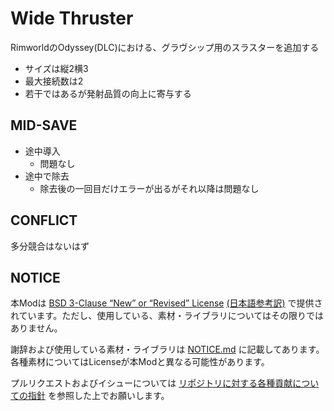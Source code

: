 # Wide Thruster

RimworldのOdyssey(DLC)における、グラヴシップ用のスラスターを追加する

- サイズは縦2横3
- 最大接続数は2
- 若干ではあるが発射品質の向上に寄与する

## MID-SAVE

- 途中導入
  - 問題なし
- 途中で除去
  - 除去後の一回目だけエラーが出るがそれ以降は問題なし

## CONFLICT

多分競合はないはず

## NOTICE

本Modは [BSD 3-Clause “New” or “Revised” License](LICENSE) [(日本語参考訳)](https://licenses.opensource.jp/BSD-3-Clause/BSD-3-Clause.html) で提供されています。ただし、使用している、素材・ライブラリについてはその限りではありません。

謝辞および使用している素材・ライブラリは [NOTICE.md](NOTICE.md) に記載してあります。
各種素材についてはLicenseが本Modと異なる可能性があります。

プルリクエストおよびイシューについては [リポジトリに対する各種貢献についての指針](https://github.com/piet-rian/.github/blob/main/CONTRIBUTING.md) を参照した上でお願いします。
